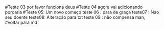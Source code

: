 #Teste 03
por favor funciona deus
#Teste 04
agora vai
adicionando porcaria
#Teste 05: Um novo começo
teste 06 : para de graça
teste07 : Nao seu doente
teste08: Alteração para txt
teste 09 : não compensa man, #voltar para md
